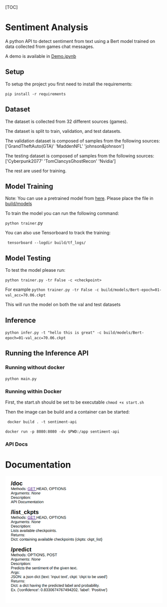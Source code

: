 [TOC]

# Sentiment Analysis

A python API to detect sentiment from text using a Bert model trained on data collected from games chat messages.

A demo is available in [Demo.ipynb](Demo.ipynb)

## Setup

To setup the project you first need to install the requirements:

`pip install -r requirements`

## Dataset

The dataset is collected from 32 different sources (games).

The dataset is split to train, validation, and test datasets.

The validation dataset is composed of samples from the following sources:['GrandTheftAuto(GTA)' 'MaddenNFL' 'johnson&johnson']

The testing dataset is composed of samples from the following sources: ['Cyberpunk2077' 'TomClancysGhostRecon' 'Nvidia']

The rest are used for training.

## Model Training

Note: You can use a pretrained model from [here](https://drive.google.com/file/d/1EqW1jjdMRYPOvty8VF8J14avC-iAYAJ1/view?usp=sharing). Please place the file in [build/models](build/models)

To train the model you can run the following command:

`python trainer`.py

You can also use Tensorboard to track the training:

` tensorboard --logdir build/tf_logs/`

## Model Testing

To test the model please run:

`python trainer.py -tr False -c <checkpoint>`

For example `python trainer.py -tr False -c build/models/Bert-epoch=01-val_acc=70.06.ckpt`

This will run the model on both the val and test datasets

## Inference

`python infer.py -t "hello this is great" -c build/models/Bert-epoch=01-val_acc=70.06.ckpt`

## Running the Inference API

### Running without docker

`python main.py`

### Running within Docker

First, the start.sh should be set to be executable `chmod +x start.sh`

Then the image can be build and a container can be started:

` docker build . -t sentiment-api`

`docker run -p 8080:8080 -dv $PWD:/app sentiment-api`

### API Docs

<h1>
	Documentation
</h1>
<img src="./images/docs.png">

